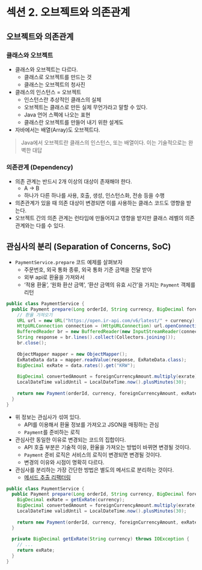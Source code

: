 # 섹션 2. 오브젝트와 의존관계

## 오브젝트와 의존관계

### 클래스와 오브젝트

- 클래스와 오브젝트는 다르다.
    - 클래스로 오브젝트를 만드는 것
    - 클래스는 오브젝트의 청사진
- 클래스의 인스턴스 = 오브젝트
    - 인스턴스란 추상적인 클래스의 실체
    - 오브젝트는 클래스로 만든 실제 무언가라고 말할 수 있다.
    - Java 언어 스펙에 나오는 표현
    - 클래스란 오브젝트를 만들어 내기 위한 설계도
- 자바에서는 배열(Array)도 오브젝트다.

> Java에서 오브젝트란 클래스의 인스턴스, 또는 배열이다. 이는 기술적으로는 완벽한 대답
>

### 의존관계 (Dependency)

- 의존 관계는 반드시 2개 이상의 대상이 존재해야 한다.
    - A → B
    - 하나가 다른 하나를 사용, 호출, 생성, 인스턴스화, 전송 등을 수행
- 의존관계가 있을 때 의존 대상이 변경되면 이를 사용하는 클래스 코드도 영향을 받는다.
- 오브젝트 간의 의존 관계는 런타임에 만들어지고 영향을 받지만 클래스 레벨의 의존관계와는 다를 수 있다.

## 관심사의 분리 (Separation of Concerns, SoC)

- `PaymentService.prepare` 코드 예제를 살펴보자
  - 주문번호, 외국 통화 종류, 외국 통화 기준 금액을 전달 받아
  - 외부 api로 환율을 가져와서
  - ‘적용 환율’, ‘원화 환산 금액’, ‘환산 금액의 유효 시간’을 가지는 `Payment` 객체를 리턴

```java
public class PaymentService {
  public Payment prepare(Long orderId, String currency, BigDecimal foreignCurrencyAmount) throws IOException {
    // 환율 가져오기
    URL url = new URL("https://open.ir-api.com/v6/latest/" + currency);
    HttpURLConnection connection = (HttpURLConnection) url.openConnection();
    BufferedReader br = new BufferedReader(new InputStreamReader(connection.getInputStream()));
    String response = br.lines().collect(Collectors.joining());
    br.close();
    
    ObjectMapper mapper = new ObjectMapper();
    ExRateData data = mapper.readValue(response, ExRateData.class);
    BigDecimal exRate = data.rates().get("KRW");
    
    BigDecimal convertedAmount = foreignCurrencyAmount.multiply(exrate);
    LocalDateTime validUntil = LocalDateTime.now().plusMinutes(30);
    
    return new Payment(orderId, currency, foreignCurrencyAmount, exRate, convertedAmount, validUntil);
  }
}
```

- 위 정보는 관심사가 섞여 있다.
  - API를 이용해서 환율 정보를 가져오고 JSON을 매핑하는 관심
  - `Payment`를 준비하는 로직
- 관심사란 동일한 이유로 변경되는 코드의 집합이다.
  - API 호출 부분은 기술적 이유, 환율을 가져오는 방법이 바뀌면 변경될 것이다.
  - `Payment` 준비 로직은 서비스의 로직이 변경되면 변경될 것이다.
  - 변경의 이유와 시점이 명확히 다르다.
- 관심사를 분리하는 가장 간단한 방법은 별도의 메서드로 분리하는 것이다.
  - [메서드 추출 리팩터링](https://refactoring.guru/extract-method)

```java
public class PaymentService {
  public Payment prepare(Long orderId, String currency, BigDecimal foreignCurrencyAmount) throws IOException {
    BigDecimal exRate = getExRate(currency);
    BigDecimal convertedAmount = foreignCurrencyAmount.multiply(exrate);
    LocalDateTime validUntil = LocalDateTime.now().plusMinutes(30);
    
    return new Payment(orderId, currency, foreignCurrencyAmount, exRate, convertedAmount, validUntil);
  }
  
  private BigDecimal getExRate(String currency) throws IOException {
    // ...
    return exRate;
  }
}
```
